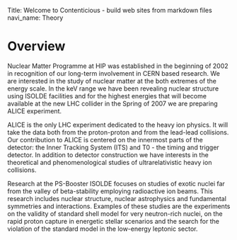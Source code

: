 Title: Welcome to Contenticious - build web sites from markdown files
navi_name: Theory

Overview
========


Nuclear Matter Programme at HIP was established in the beginning of 2002 in recognition of our long-term involvement in CERN based research. We are interested in the study of nuclear matter at the both extremes of the energy scale. In the keV range we have been revealing nuclear structure using ISOLDE facilities and for the highest energies that will become available at the new LHC collider in the Spring of 2007 we are preparing ALICE experiment.

ALICE is the only LHC experiment dedicated to the heavy ion physics. It will take the data both from the proton-proton and from the lead-lead collisions. Our contribution to ALICE is centered on the innermost parts of the detector: the Inner Tracking System (ITS) and T0 - the timing and trigger detector. In addition to detector construction we have interests in the theoretical and phenomenological studies of ultrarelativistic heavy ion collisions.

Research at the PS-Booster ISOLDE focuses on studies of exotic nuclei far from the valley of beta-stability employing radioactive ion beams. This research includes nuclear structure, nuclear astrophysics and fundamental symmetries and interactions. Examples of these studies are the experiments on the validity of standard shell model for very neutron-rich nuclei, on the rapid proton capture in energetic stellar scenarios and the search for the violation of the standard model in the low-energy leptonic sector.

